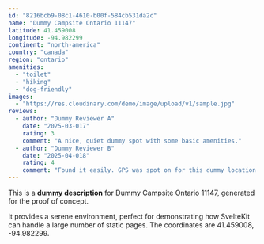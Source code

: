 ```yaml
---
id: "8216bcb9-08c1-4610-b00f-584cb531da2c"
name: "Dummy Campsite Ontario 11147"
latitude: 41.459008
longitude: -94.982299
continent: "north-america"
country: "canada"
region: "ontario"
amenities:
  - "toilet"
  - "hiking"
  - "dog-friendly"
images:
  - "https://res.cloudinary.com/demo/image/upload/v1/sample.jpg"
reviews:
  - author: "Dummy Reviewer A"
    date: "2025-03-017"
    rating: 3
    comment: "A nice, quiet dummy spot with some basic amenities."
  - author: "Dummy Reviewer B"
    date: "2025-04-018"
    rating: 4
    comment: "Found it easily. GPS was spot on for this dummy location."
---
```


This is a **dummy description** for Dummy Campsite Ontario 11147, generated for the proof of concept.

It provides a serene environment, perfect for demonstrating how SvelteKit can handle a large number of static pages. The coordinates are 41.459008, -94.982299.
